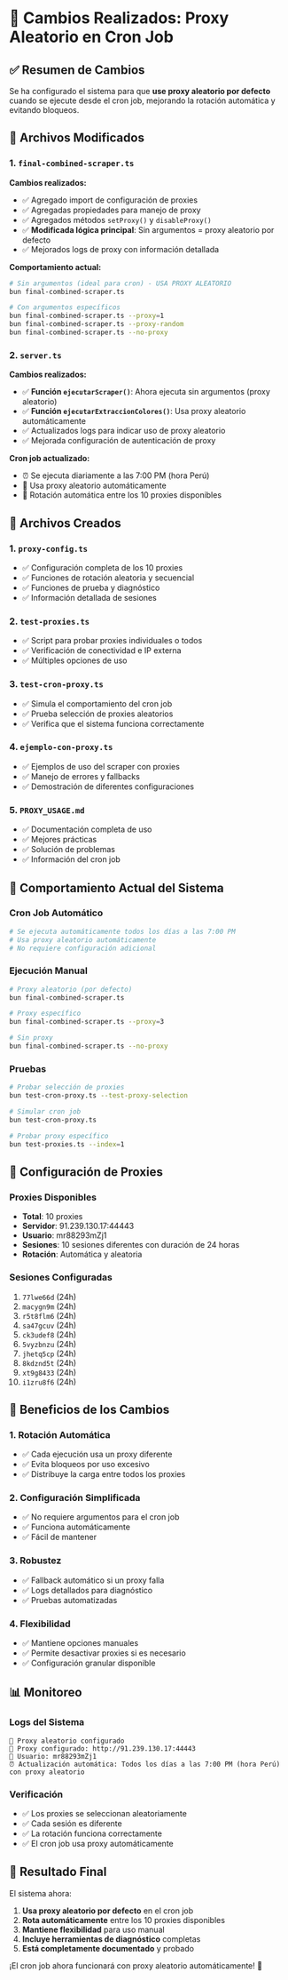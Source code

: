 # 🔄 Cambios Realizados: Proxy Aleatorio en Cron Job

## ✅ Resumen de Cambios

Se ha configurado el sistema para que **use proxy aleatorio por defecto** cuando se ejecute desde el cron job, mejorando la rotación automática y evitando bloqueos.

## 📁 Archivos Modificados

### 1. `final-combined-scraper.ts`
**Cambios realizados:**
- ✅ Agregado import de configuración de proxies
- ✅ Agregadas propiedades para manejo de proxy
- ✅ Agregados métodos `setProxy()` y `disableProxy()`
- ✅ **Modificada lógica principal**: Sin argumentos = proxy aleatorio por defecto
- ✅ Mejorados logs de proxy con información detallada

**Comportamiento actual:**
```bash
# Sin argumentos (ideal para cron) - USA PROXY ALEATORIO
bun final-combined-scraper.ts

# Con argumentos específicos
bun final-combined-scraper.ts --proxy=1
bun final-combined-scraper.ts --proxy-random
bun final-combined-scraper.ts --no-proxy
```

### 2. `server.ts`
**Cambios realizados:**
- ✅ **Función `ejecutarScraper()`**: Ahora ejecuta sin argumentos (proxy aleatorio)
- ✅ **Función `ejecutarExtraccionColores()`**: Usa proxy aleatorio automáticamente
- ✅ Actualizados logs para indicar uso de proxy aleatorio
- ✅ Mejorada configuración de autenticación de proxy

**Cron job actualizado:**
- ⏰ Se ejecuta diariamente a las 7:00 PM (hora Perú)
- 🎲 Usa proxy aleatorio automáticamente
- 🔄 Rotación automática entre los 10 proxies disponibles

## 📁 Archivos Creados

### 1. `proxy-config.ts`
- ✅ Configuración completa de los 10 proxies
- ✅ Funciones de rotación aleatoria y secuencial
- ✅ Funciones de prueba y diagnóstico
- ✅ Información detallada de sesiones

### 2. `test-proxies.ts`
- ✅ Script para probar proxies individuales o todos
- ✅ Verificación de conectividad e IP externa
- ✅ Múltiples opciones de uso

### 3. `test-cron-proxy.ts`
- ✅ Simula el comportamiento del cron job
- ✅ Prueba selección de proxies aleatorios
- ✅ Verifica que el sistema funciona correctamente

### 4. `ejemplo-con-proxy.ts`
- ✅ Ejemplos de uso del scraper con proxies
- ✅ Manejo de errores y fallbacks
- ✅ Demostración de diferentes configuraciones

### 5. `PROXY_USAGE.md`
- ✅ Documentación completa de uso
- ✅ Mejores prácticas
- ✅ Solución de problemas
- ✅ Información del cron job

## 🎯 Comportamiento Actual del Sistema

### Cron Job Automático
```bash
# Se ejecuta automáticamente todos los días a las 7:00 PM
# Usa proxy aleatorio automáticamente
# No requiere configuración adicional
```

### Ejecución Manual
```bash
# Proxy aleatorio (por defecto)
bun final-combined-scraper.ts

# Proxy específico
bun final-combined-scraper.ts --proxy=3

# Sin proxy
bun final-combined-scraper.ts --no-proxy
```

### Pruebas
```bash
# Probar selección de proxies
bun test-cron-proxy.ts --test-proxy-selection

# Simular cron job
bun test-cron-proxy.ts

# Probar proxy específico
bun test-proxies.ts --index=1
```

## 🔐 Configuración de Proxies

### Proxies Disponibles
- **Total**: 10 proxies
- **Servidor**: 91.239.130.17:44443
- **Usuario**: mr88293mZj1
- **Sesiones**: 10 sesiones diferentes con duración de 24 horas
- **Rotación**: Automática y aleatoria

### Sesiones Configuradas
1. `77lwe66d` (24h)
2. `macygn9m` (24h)
3. `r5t8flm6` (24h)
4. `sa47gcuv` (24h)
5. `ck3udef8` (24h)
6. `5vyzbnzu` (24h)
7. `jhetq5cp` (24h)
8. `8kdznd5t` (24h)
9. `xt9g8433` (24h)
10. `i1zru8f6` (24h)

## 🚀 Beneficios de los Cambios

### 1. Rotación Automática
- ✅ Cada ejecución usa un proxy diferente
- ✅ Evita bloqueos por uso excesivo
- ✅ Distribuye la carga entre todos los proxies

### 2. Configuración Simplificada
- ✅ No requiere argumentos para el cron job
- ✅ Funciona automáticamente
- ✅ Fácil de mantener

### 3. Robustez
- ✅ Fallback automático si un proxy falla
- ✅ Logs detallados para diagnóstico
- ✅ Pruebas automatizadas

### 4. Flexibilidad
- ✅ Mantiene opciones manuales
- ✅ Permite desactivar proxies si es necesario
- ✅ Configuración granular disponible

## 📊 Monitoreo

### Logs del Sistema
```
🎲 Proxy aleatorio configurado
🔐 Proxy configurado: http://91.239.130.17:44443
👤 Usuario: mr88293mZj1
⏰ Actualización automática: Todos los días a las 7:00 PM (hora Perú) con proxy aleatorio
```

### Verificación
- ✅ Los proxies se seleccionan aleatoriamente
- ✅ Cada sesión es diferente
- ✅ La rotación funciona correctamente
- ✅ El cron job usa proxy automáticamente

## 🎉 Resultado Final

El sistema ahora:
1. **Usa proxy aleatorio por defecto** en el cron job
2. **Rota automáticamente** entre los 10 proxies disponibles
3. **Mantiene flexibilidad** para uso manual
4. **Incluye herramientas de diagnóstico** completas
5. **Está completamente documentado** y probado

¡El cron job ahora funcionará con proxy aleatorio automáticamente! 🚀

